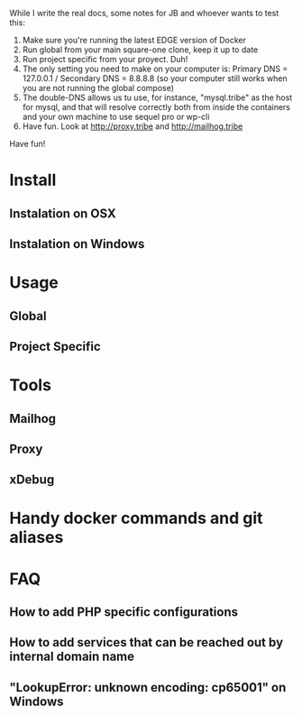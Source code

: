 While I write the real docs, some notes for JB and whoever wants to test this:

1) Make sure you're running the latest EDGE version of Docker
2) Run global from your main square-one clone, keep it up to date
3) Run project specific from your proyect. Duh!
4) The only setting you need to make on your computer is: Primary DNS = 127.0.0.1 / Secondary DNS = 8.8.8.8 (so your computer still works when you are not running the global compose)
5) The double-DNS allows us tu use, for instance, "mysql.tribe" as the host for mysql, and that will resolve correctly both from inside the containers and your own machine to use sequel pro or wp-cli
6) Have fun. Look at http://proxy.tribe and http://mailhog.tribe



Have fun!

# Install
## Instalation on OSX
## Instalation on Windows

# Usage
## Global 
## Project Specific

# Tools
## Mailhog
## Proxy
## xDebug

# Handy docker commands and git aliases

# FAQ
## How to add PHP specific configurations
## How to add services that can be reached out by internal domain name
## "LookupError: unknown encoding: cp65001" on Windows


